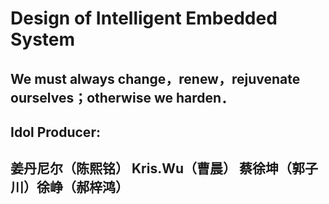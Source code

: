 #  Design of Intelligent Embedded System
## We must always change，renew，rejuvenate ourselves；otherwise we harden．  
## Idol Producer:  
## 姜丹尼尔（陈熙铭） Kris.Wu（曹晨） 蔡徐坤（郭子川）徐峥（郝梓鸿）

   
   
